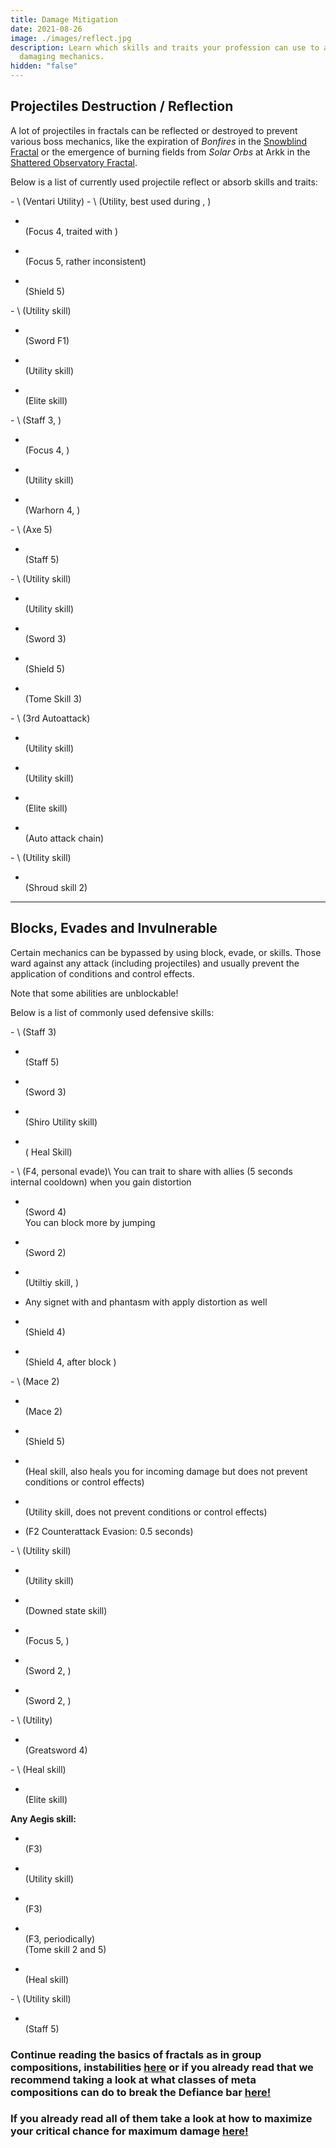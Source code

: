 ```yaml
---
title: Damage Mitigation
date: 2021-08-26
image: ./images/reflect.jpg
description: Learn which skills and traits your profession can use to avoid
  damaging mechanics.
hidden: "false"
---
```


## Projectiles Destruction / Reflection

A lot of projectiles in fractals can be reflected or destroyed to prevent various boss mechanics, like the expiration of *Bonfires* in the [Snowblind Fractal](fractals/snowblind) or the emergence of burning fields from *Solar Orbs* at Arkk in the [Shattered Observatory Fractal](/fractals/shattered-observatory).

Below is a list of currently used projectile reflect or absorb skills and traits:

<Grid>
<GridItem sm="4">
<Card specialization="Revenant">
-   <Skill name="Protective Solace"/>  <Specialization name="Revenant" disableText/>  \
    (Ventari Utility)

</Card>
</GridItem>

<GridItem sm="4">
<Card specialization="Mesmer">
-   <Skill id="10302"/> <Specialization name="Mesmer" disableText/>   \
    (Utility, best used during <Skill id="29830" disableText/>, <Specialization name="Chronomancer" disableText/>)

-   <Skill id="10186"/> <Specialization name="Mesmer" disableText/>  \
    (Focus 4, traited with <Trait id="751" disableText/>)

-   <Skill id="10282"/> <Specialization name="Mesmer" disableText/>   \
    (Focus 5, rather inconsistent)

-   <Skill id="30643"/> <Specialization name="Chronomancer" disableText/>  \
    (Shield 5)

</Card>
</GridItem>

<GridItem sm="4">
<Card specialization="Warrior">
-   <Skill id="30074"/> <Specialization name="Berserker" disableText/>  \
    (Utility skill)

-   <Skill id="30682"/> <Specialization name="Berserker" disableText/>  \
    (Sword F1)

-   <Skill name="Bladestorm"/> <Specialization name="Spellbreaker" disableText/>  \
    (Utility skill)

-   <Skill id="45333"/> <Specialization name="Spellbreaker" disableText/>  \
    (Elite skill)

</Card>
</GridItem>

<GridItem sm="4">
<Card specialization="Elementalist">
-   <Skill id="5685"/> <Specialization name="Elementalist" disableText/>  \
    (Staff 3, <Skill id="5495" disableText/>)

-   <Skill id="5530"/> <Specialization name="Elementalist" disableText/>  \
    (Focus 4, <Skill id="5494" disableText/>)

-   <Skill id="30432"/> <Specialization name="Tempest" disableText/>  \
    (Utility skill)

-   <Skill id="29453"/> <Specialization name="Tempest" disableText/>  \
    (Warhorn 4, <Skill id="5495" disableText/>)

</Card>
</GridItem>

<GridItem sm="4">
<Card specialization="Ranger">
-   <Skill id="12639"/> <Specialization name="Ranger" disableText/>  \
    (Axe 5)

-   <Skill id="31496"/> <Specialization name="Druid" disableText/>  \
    (Staff 5)

</Card>
</GridItem>

<GridItem sm="4">
<Card specialization="Guardian">
-   <Skill id="9251"/> <Specialization name="Guardian" disableText/>  \
    (Utility skill)

-   <Skill id="41571"/> <Specialization name="Guardian" disableText/>  \
    (Utility skill)

-   <Skill id="9107"/> <Specialization name="Guardian" disableText/>  \
    (Sword 3)

-   <Skill id="9091"/> <Specialization name="Guardian" disableText/>  \
    (Shield 5)

-   <Skill id="42259"/> <Specialization name="Firebrand" disableText/>  \
    (Tome Skill 3)

</Card>
</GridItem>

<GridItem sm="4">
<Card specialization="Thief">
-   <Skill name="Punishing Strikes"/> <Specialization name="Thief" disableText/>  \
    (3rd Autoattack)

-   <Skill id="13065"/> <Specialization name="Thief" disableText/>  \
    (Utility skill)

-   <Skill id="13056"/> <Specialization name="Thief" disableText/>  \
    (Utility skill)

-   <Skill name="Dagger Storm"/> <Specialization name="Thief" disableText/>  \
    (Elite skill)

-   <Skill id="30434"/> <Specialization name="Daredevil" disableText/>  \
    (Auto attack chain)

</Card>
</GridItem>

<GridItem sm="4">
<Card specialization="Necromancer">
-   <Skill name="Corrosive Poison Cloud"/> <Specialization name="Necromancer" disableText/>  \
    (Utility skill)

-   <Skill name="Deaths Charge"/> <Specialization name="Reaper" disableText/>  \
    (Shroud skill 2)

</Card>
</GridItem>
</Grid>

---

## Blocks, Evades and Invulnerable

Certain mechanics can be bypassed by using block, evade, <Effect name="Invulnerability"/> or <Boon name="Aegis"/> skills. Those ward against any attack (including projectiles) and usually prevent the application of conditions and control effects.

<Message>
Note that some abilities are unblockable!
</Message>

Below is a list of commonly used defensive skills:

<Grid>
<GridItem sm="4">
<Card specialization="Revenant">
-   <Skill name="Warding Rift"/>  <Specialization name="Revenant" disableText/>  \
    (Staff 3)

-   <Skill name="Surge of the Mists"/>  <Specialization name="Revenant" disableText/>  \
    (Staff 5)

-   <Skill name="Unrelenting Assault"/>  <Specialization name="Revenant" disableText/>  \
    (Sword 3)

-   <Skill name="Riposting Shadows"/>  <Specialization name="Revenant" disableText/>  \
    (Shiro Utility skill)

-   <Skill name="Infuse Light"/> <Specialization name="Herald" disableText/>  \
    (<Specialization name="Herald"/> Heal Skill)

</Card>
</GridItem>

<GridItem sm="4">
<Card specialization="Mesmer">
-   <Skill id="10192"/> <Specialization name="Mesmer" disableText/>  \
    (F4, personal evade)\
    You can trait <Trait id="1852"/> to share <Boon name="Aegis" disableText/> with allies (5 seconds internal cooldown) when you gain distortion


<!---->

-   <Skill id="10280"/> <Specialization name="Mesmer" disableText/>  \
    (Sword 4)\
    You can block more by jumping

-   <Skill id="10334"/> <Specialization name="Mesmer" disableText/>  \
    (Sword 2)

-   <Skill id="29526"/> <Specialization name="Chronomancer" disableText/>  \
    (Utiltiy skill, <Boon name="Aegis" disableText/>)

-   Any signet with <Trait id="713"/> and phantasm with <Trait id="1866" disableText/> apply distortion as well

-   <Skill id="30769"/> <Specialization name="Chronomancer" disableText/>  \
    (Shield 4)

-   <Skill id="29649"/> <Specialization name="Chronomancer" disableText/>  \
    (Shield 4, after block )

</Card>
</GridItem>

<GridItem sm="4">
<Card specialization="Warrior">
-   <Skill name="Whirlwind Attack"/> <Specialization name="Warrior" disableText/>  \
    (Mace 2)

-   <Skill id="14507"/> <Specialization name="Warrior" disableText/>  \
    (Mace 2)

-   <Skill id="14362"/> <Specialization name="Warrior" disableText/>   \
    (Shield 5)

-   <Skill id="21815"/> <Specialization name="Warrior" disableText/>  \
    (Heal skill, also heals you for incoming damage but does not prevent conditions or control effects)

-   <Skill id="14392"/> <Specialization name="Warrior" disableText/>  \
    (Utility skill, does not prevent conditions or control effects)

-   <Skill id="44165"/> <Specialization name="Spellbreaker" disableText/> (F2  Counterattack Evasion: 0.5 seconds)

</Card>
</GridItem>

<GridItem sm="4">
<Card specialization="Elementalist">
-   <Skill id="5641"/> <Specialization name="Elementalist" disableText/>  \
    (Utility skill)

-   <Skill id="5554"/> <Specialization name="Elementalist" disableText/>  \
    (Utility skill)

-   <Skill id="5564"/> <Specialization name="Elementalist" disableText/>  \
    (Downed state skill)

-   <Skill id="5521"/> <Specialization name="Elementalist" disableText/>  \
    (Focus 5, <Skill id="5495" disableText/>)

-   <Skill name="Riptide" profession="elementalist"/> <Specialization name="Weaver" disableText/>  \
    (Sword 2, <Skill name="Water Attunement" profession="elementalist" disableText/>)

-   <Skill name="Earthen Vortex" profession="elementalist"/> <Specialization name="Weaver" disableText/>  \
    (Sword 2, <Skill name="Earth Attunement" profession="elementalist" disableText/>)

</Card>
</GridItem>

<GridItem sm="4">
<Card specialization="Ranger">
-   <Skill name="Signet of Stone" profession="Ranger"/> <Specialization name="Ranger" disableText/>  \
    (Utility)

-   <Skill name="Counterattack"/> <Specialization name="Ranger" disableText/>  \
    (Greatsword 4)

</Card>
</GridItem>

<GridItem sm="4">
<Card specialization="Guardian">
-   <Skill id="9102"/> <Specialization name="Guardian" disableText/>  \
    (Heal skill)

-   <Skill id="9154"/> <Specialization name="Guardian" disableText/>  \
    (Elite skill)


**Any Aegis skill:**

-   <Skill id="9118"/> <Specialization name="Guardian" disableText/>  \
    (F3)

-   <Skill id="9084"/> <Specialization name="Guardian" disableText/>  \
    (Utility skill)

-   <Skill id="30029"/> <Specialization name="Dragonhunter" disableText/>  \
    (F3)

-   <Skill id="42259"/> <Specialization name="Firebrand" disableText/>  \
    (F3, periodically)\
    (Tome skill 2 and 5)

-   <Skill id="41714"/> <Specialization name="Firebrand" disableText/>  \
    (Heal skill)

</Card>
</GridItem>

<GridItem sm="4">
<Card specialization="Thief">
-   <Skill id="30661"/> <Specialization name="Daredevil" disableText/>  \
    (Utility skill)

-   <Skill id="30597"/> <Specialization name="Daredevil" disableText/>  \
    (Staff 5)

</Card>
</GridItem>
</Grid>

<Divider text="What now?"/>

### Continue reading the basics of fractals as in group compositions, instabilities [here](/guides/fractal-basics) or if you already read that we recommend taking a look at what classes of meta compositions can do to break the Defiance bar [here!](/guides/cc-distribution)

### If you already read all of them take a look at how to maximize your critical chance for maximum damage [here!](/guides/crit-cap)
